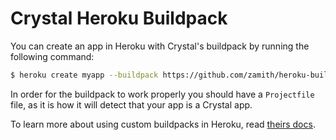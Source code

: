 # Crystal Heroku Buildpack

You can create an app in Heroku with Crystal's buildpack by running the
following command:

```bash
$ heroku create myapp --buildpack https://github.com/zamith/heroku-buildpack-crystal.git
```

In order for the buildpack to work properly you should have a `Projectfile`
file, as it is how it will detect that your app is a Crystal app.

To learn more about using custom buildpacks in Heroku, read [theirs docs](https://devcenter.heroku.com/articles/third-party-buildpacks#using-a-custom-buildpack).
